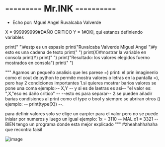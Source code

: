 # --------- Mr.INK ----------
- Echo por: Mguel Angel Ruvalcaba Valverde

X = 999999999#DAÑO CRITICO
Y = 1#OKI, qui estanos definiendo variables

print(" ")#estp es un espasio
print("Ruvalcaba Valverde Miguel Angel ")#y esto es una cadena de texto
print(" ")
print(X)#mostrar la variable en consola
print(Y)
print(" ")
print("Resultado: los valores elegidos fuerno mostrados en consola")
print(" ")

"""
Agamos un pequeño analisis que les parese =)
print: el prin imaginenlo como el cout de python te permite mostra valores o letras en la pantalla =), pero hay 2 condiciones importantes
1.si quieres mostrar barios valores se pone una coma
ejemplo:-- X,Y -- y si es de laetras es asi-- "el valor es: ",X,"eso es daño critico" --
--esto es para separar--
2.se pueden añadir barias condisiones al print como el type o bool y siempre se abriran otros ()
ejemplo: -- print(type(X)) --.

para definir valores solo se elige un carpter para el valor pero no se puede inisiar por numeros y luego un igual
ejemplo:
1x = 3110 -- MAL
x1 = 3321 -- BIEN
tengo un programa donde esta mejor explicado
"""
#zheahahhahaha que recontra faisil

![image](https://github.com/user-attachments/assets/f107b572-c3ac-490f-ae23-941425deab22)


